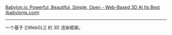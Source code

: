 [Babylon.js: Powerful, Beautiful, Simple, Open - Web-Based 3D At Its Best (babylonjs.com)](https://www.babylonjs.com/)

--------------------

一个基于 [[WebGL]] 的 3D 渲染框架。
